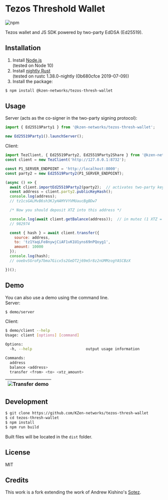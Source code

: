 # Tezos Threshold Wallet

![npm](https://badge.fury.io/js/%40kzen-networks%2Ftezos-thresh-wallet.svg)

Tezos wallet and JS SDK powered by two-party EdDSA (Ed25519).

## Installation
1. Install [Node.js](https://nodejs.org/en/download/)<br>
(tested on Node 10)
2. Install [nightly Rust](https://github.com/rust-lang/rustup.rs#installation)<br>
(tested on rustc 1.38.0-nightly (0b680cfce 2019-07-09))
3. Install the package:
```sh
$ npm install @kzen-networks/tezos-thresh-wallet
```

## Usage
Server (acts as the co-signer in the two-party signing protocol):
```js
import { Ed25519Party1 } from '@kzen-networks/tezos-thresh-wallet';

new Ed25519Party1().launchServer();
```
Client:
```js
import TezClient, { Ed25519Party2, Ed25519Party2Share } from '@kzen-networks/tezos-thresh-wallet';
const client = new TezClient('http://127.0.0.1:8732');

const P1_SERVER_ENDPOINT = 'http://localhost:8000';
const party2 = new Ed25519Party2(P1_SERVER_ENDPOINT);

(async () => {
  await client.importEd25519Party2(party2);  // activates two-party key generation protocol
  const address = client.party2.publicKeyHash();
  console.log(address);
  // tz1csGALMvB6sh3KJyHAMYVYVMUaucBgBDw7

  /* Now you should deposit XTZ into this address */

  console.log(await client.getBalance(address));  // in mutez (1 XTZ = 1,000,000 mutez)
  // 982974

  const { hash } = await client.transfer({
    source: address,
    to: 'tz1YaqLFe8nywjCiAF1vK1U1yns69nPQoyg1',
    amount: 10000
  });
  console.log(hash);
  // ooebvSGroFp7bma7Gicx5s2GeDT2j69m5r8z2nUMMzogYASCBzX

})();
```

## Demo
You can also use a demo using the command line.<br>
Server:
```sh
$ demo/server
```
Client:
```sh
$ demo/client --help
Usage: client [options] [command]

Options:
  -h, --help                        output usage information

Commands:
  address
  balance <address>
  transfer <from> <to> <xtz_amount>
```

|![Transfer demo](https://raw.githubusercontent.com/KZen-networks/tezos-thresh-wallet/master/demo/tezos-tss-demo.gif "Tezos Threshold Wallet Demo")|
|:--:|

## Development
```sh
$ git clone https://github.com/KZen-networks/tezos-thresh-wallet
$ cd tezos-thresh-wallet
$ npm install
$ npm run build
```
Built files will be located in the `dist` folder.

## License
MIT

## Credits
This work is a fork extending the work of Andrew Kishino's [Sotez](https://github.com/AndrewKishino/sotez).
